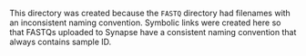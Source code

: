 This directory was created because the `FASTQ` directory had filenames with an inconsistent naming convention. Symbolic links were created here so that FASTQs uploaded to Synapse have a consistent naming convention that always contains sample ID.
